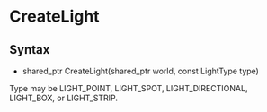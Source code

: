 # CreateLight #

## Syntax ##
- shared_ptr<Light/> CreateLight(shared_ptr<World/> world, const LightType type)

Type may be LIGHT_POINT, LIGHT_SPOT, LIGHT_DIRECTIONAL, LIGHT_BOX, or LIGHT_STRIP.

